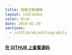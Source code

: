 ```yaml
---
title: 技能对象编辑
layout: stdlibdoc
color: blue
date: 2019-01-29
sections:
  - /stdlib/objediting/abils
---
```


**[在 GITHUB 上查看源码](https://github.com/wurstscript/WurstStdlib2/blob/master/wurst/objediting/AbilityObjEditing.wurst)**
